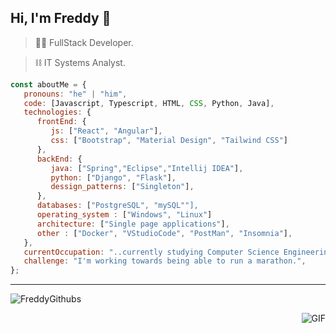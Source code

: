 ## Hi, I'm Freddy 👋
> 👨‍💻​ FullStack Developer.    

> ⛓️​ IT Systems Analyst.

```javascript
const aboutMe = {
   pronouns: "he" | "him",
   code: [Javascript, Typescript, HTML, CSS, Python, Java],
   technologies: {
      frontEnd: {
         js: ["React", "Angular"],
         css: ["Bootstrap", "Material Design", "Tailwind CSS"]
      },
      backEnd: {
         java: ["Spring","Eclipse","Intellij IDEA"],
         python: ["Django", "Flask"],
         dessign_patterns: ["Singleton"],
      },
      databases: ["PostgreSQL", "mySQL""],
      operating_system : ["Windows", "Linux"]
      architecture: ["Single page applications"],
      other : ["Docker", "VStudioCode", "PostMan", "Insomnia"],
   },
   currentOccupation: "..currently studying Computer Science Engineering,but, i'm available for job opportunities",
   challenge: "I'm working towards being able to run a marathon.",
};

```
---
<p align="left">
  <img src="https://github-readme-stats.vercel.app/api?username=FreddyAlx1998Mora12" alt="FreddyGithubs" /> 
</p>
<p align="right">
  <img alt="GIF" src="https://media.giphy.com/media/836HiJc7pgzy8iNXCn/giphy.gif" />
</p>
<!--
**FreddyAlx1998Mora12/FreddyAlx1998Mora12** is a ✨ _special_ ✨ repository because its `README.md` (this file) appears on your GitHub profile.

Here are some ideas to get you started:

- 🔭 I’m currently working on ...
- 🌱 I’m currently learning ...
- 👯 I’m looking to collaborate on ...
- 🤔 I’m looking for help with ...
- 💬 Ask me about ...
- 📫 How to reach me: ...
- 😄 Pronouns: ...
- ⚡ Fun fact: ...
-->
